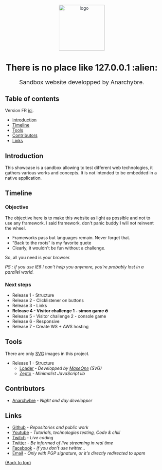 <p align="center" style="color: #343a40">
  <img src="https://anarchybre.github.io/assets/psycho.png" alt="logo" height="150" width="150">
  <h1 align="center">There is no place like 127.0.0.1 :alien:</h1>
</p>
<p align="center" style="font-size: 1.2rem;">Sandbox website developped by Anarchybre.</p>

## Table of contents

Version FR [ici](https://github.com/Anarchybre/anarchybre.github.io/blob/master/README-FR.md).

- [Introduction](#intro)
- [Timeline](#timeline)
- [Tools](#tools)
- [Contributors](#contributors)
- [Links](#links)


## Introduction

This showcase is a sandbox allowing to test different web technologies, it gathers various works and concepts. It is not intended to be embedded in a native application. 

## Timeline

### Objective

The objective here is to make this website as light as possible and not to use any framework. I said framework, don't panic buddy I will not reinvent the wheel.
* Frameworks pass but languages remain. Never forget that.
* "Back to the roots" is my favorite quote
* Clearly, it wouldn't be fun without a challenge.

So, all you need is your browser.
  
*PS : if you use IE6 I can't help you anymore, you're probably lost in a parallel world.*
  
### Next steps

* Release 1 - Structure
* Release 2 - Clicklistener on buttons
* Release 3 - Links
* **Release 4 - Visitor challenge 1 - simon game :fire:**
* Release 5 - Visitor challenge 2 - console game
* Release 6 - Responsive
* Release 7 - Create WS + AWS hosting

## Tools
There are only [SVG](https://fr.wikipedia.org/wiki/Scalable_Vector_Graphics) images in this project.

* Release 1 - Structure
    * [Loader](https://codepen.io/Maseone/pen/rGapf) - *Developped by [MaseOne](https://codepen.io/Maseone/) (SVG)*
    * [Zepto](https://zeptojs.com) - *Minimalist JavaScript lib*

## Contributors

* [Anarchybre](https://github.com/Anarchybre) - *Night and day developper*

## Links
* [Github](https://github.com/Anarchybre)   - *Repositories and public work*
* [Youtube](https://www.youtube.com/channel/UC7ajRz5X63gFh_1AcXHm8Kg)  - *Tutorials, technologies testing, Code & chill*
* [Twitch](https://www.twitch.tv/anarchybre)   - *Live coding*
* [Twitter](https://twitter.com/Anarchybr3)  - *Be informed of live streaming in real time*
* [Facebook](https://www.facebook.com/Anarchybr3) - *If you don't use twitter...*
* [Email](mailto:anarchybr3@gmail.com)      - *Only with PGP signature, or it's directly redirected to spam*

[(Back to top)](#table-of-contents)

